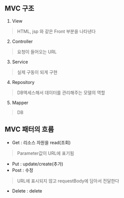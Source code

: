 ## MVC 구조

1. View
>HTML, jsp 와 같은 Front 부분을 나타낸다
2. Controller
> 요청이 들어오는 URL
3. Service
> 실제 구동이 되게 구현
4. Repository
> DB액세스해서 데이터를 관리해주는 모델의 역할
5. Mapper
> DB

## MVC 패터의 흐름

* Get : 리소스 자원을 read(조회)
> Parameter값이 URL에 표기됨
* Put : update/create(추가)
* Post : 수정
> URL에 표시되지 않고 requestBody에 담아서 전달한다
* Delete : delete
